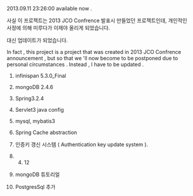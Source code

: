 2013.09.11 23:26:00 available now .

사실 이 프로젝트는 2013 JCO Confrence 발표시 만들었던 프로젝트인데,
개인적인 사정에 의해 미루다가 이제야 올리게 되었습니다.

대신 업데이트가 되었습니다.

In fact , this project is a project that was created in 2013 JCO Confrence announcement , 
but so that we 'll now become to be postponed due to personal circumstances . 
Instead , I have to be updated . 

1. infinispan 5.3.0_Final
2. mongoDB 2.4.6
3. Spring3.2.4
4. Servlet3 java config
5. mysql, mybatis3
6. Spring Cache abstraction
7. 인증키 갱신 시스템 ( Authentication key update system ).

2014. 04. 12

1. mongoDB 튜토리얼
2. PostgresSql 추가
